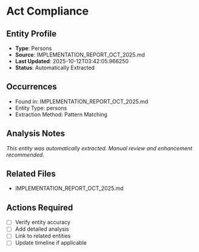 # Act Compliance

## Entity Profile
- **Type**: Persons
- **Source**: IMPLEMENTATION_REPORT_OCT_2025.md
- **Last Updated**: 2025-10-12T03:42:05.966250
- **Status**: Automatically Extracted

## Occurrences
- Found in: IMPLEMENTATION_REPORT_OCT_2025.md
- Entity Type: persons
- Extraction Method: Pattern Matching

## Analysis Notes
*This entity was automatically extracted. Manual review and enhancement recommended.*

## Related Files
- IMPLEMENTATION_REPORT_OCT_2025.md

## Actions Required
- [ ] Verify entity accuracy
- [ ] Add detailed analysis
- [ ] Link to related entities
- [ ] Update timeline if applicable
